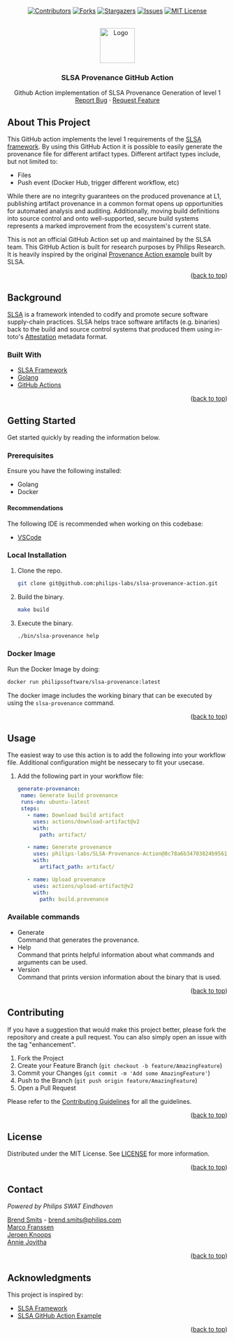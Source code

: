 <div id="top"></div>

<div align="center">
  
[![Contributors][contributors-shield]][contributors-url]
[![Forks][forks-shield]][forks-url]
[![Stargazers][stars-shield]][stars-url]
[![Issues][issues-shield]][issues-url]
[![MIT License][license-shield]][license-url]
  
</div>

<br />
<div align="center">
  <a href="https://github.com/philips-labs/slsa-provenance-action">
    <img src="https://slsa.dev/images/levelBadge1.svg" alt="Logo" width="80" height="80">
  </a>

  <h3 align="center">SLSA Provenance GitHub Action</h3>

  <p align="center">
    Github Action implementation of SLSA Provenance Generation of level 1
    <br>
    <a href="https://github.com/philips-labs/slsa-provenance-action/issues">Report Bug</a>
    ·
    <a href="https://github.com/philips-labs/slsa-provenance-action/issues">Request Feature</a>
  </p>
</div>

<!-- ABOUT THE PROJECT -->
## About This Project

This GitHub action implements the level 1 requirements of the [SLSA framework](https://slsa.dev/). By using this GitHub Action it is possible to easily generate the provenance file for different artifact types.
Different artifact types include, but not limited to:
* Files
* Push event (Docker Hub, trigger different workflow, etc)

While there are no integrity guarantees on the produced provenance at L1,
publishing artifact provenance in a common format opens up opportunities for
automated analysis and auditing. Additionally, moving build definitions into
source control and onto well-supported, secure build systems represents a marked
improvement from the ecosystem's current state.


This is not an official GitHub Action set up and maintained by the SLSA team. This GitHub Action is built for research purposes by Philips Research. It is heavily inspired by the original [Provenance Action example](https://github.com/slsa-framework/github-actions-demo) built by SLSA.

<p align="right">(<a href="#top">back to top</a>)</p>

## Background

[SLSA](https://github.com/slsa-framework/slsa) is a framework intended to codify
and promote secure software supply-chain practices. SLSA helps trace software
artifacts (e.g. binaries) back to the build and source control systems that
produced them using in-toto's
[Attestation](https://github.com/in-toto/attestation/blob/main/spec/README.md)
metadata format.

### Built With

* [SLSA Framework](https://github.com/slsa-framework/slsa/)
* [Golang](https://golang.org/)
* [GitHub Actions](https://github.com/features/actions)

<p align="right">(<a href="#top">back to top</a>)</p>

## Getting Started

Get started quickly by reading the information below.

### Prerequisites

Ensure you have the following installed:
* Golang
* Docker

#### Recommendations 

The following IDE is recommended when working on this codebase:
* [VSCode](https://code.visualstudio.com/)

### Local Installation

1. Clone the repo.
   ```sh
   git clone git@github.com:philips-labs/slsa-provenance-action.git
   ```
1. Build the binary.
   ```sh
   make build
   ```
1. Execute the binary.
   ```sh
   ./bin/slsa-provenance help
   ```
### Docker Image
  
Run the Docker Image by doing:
   ```sh
   docker run philipssoftware/slsa-provenance:latest
   ```
The docker image includes the working binary that can be executed by using the ``slsa-provenance`` command.

<p align="right">(<a href="#top">back to top</a>)</p>

## Usage

The easiest way to use this action is to add the following into your workflow file. Additional configuration might be nessecary to fit your usecase.

1. Add the following part in your workflow file:
   ```yaml
   generate-provenance:
    name: Generate build provenance
    runs-on: ubuntu-latest
    steps:
      - name: Download build artifact
        uses: actions/download-artifact@v2
        with:
          path: artifact/

      - name: Generate provenance
        uses: philips-labs/SLSA-Provenance-Action@8c78a6b34703824b9561a26b1ae5893beea9a332
        with:
          artifact_path: artifact/

      - name: Upload provenance
        uses: actions/upload-artifact@v2
        with:
          path: build.provenance
   ```
### Available commands
* Generate  
   Command that generates the provenance.
* Help  
   Command that prints helpful information about what commands and arguments can be used.
* Version  
   Command that prints version information about the binary that is used.

<p align="right">(<a href="#top">back to top</a>)</p>

<!-- CONTRIBUTING -->
## Contributing

If you have a suggestion that would make this project better, please fork the repository and create a pull request. You can also simply open an issue with the tag "enhancement".

1. Fork the Project
2. Create your Feature Branch (`git checkout -b feature/AmazingFeature`)
3. Commit your Changes (`git commit -m 'Add some AmazingFeature'`)
4. Push to the Branch (`git push origin feature/AmazingFeature`)
5. Open a Pull Request

Please refer to the [Contributing Guidelines](/CONTRIBUTING.md) for all the guidelines.

<p align="right">(<a href="#top">back to top</a>)</p>

<!-- LICENSE -->
## License

Distributed under the MIT License. See [LICENSE](/LICENSE) for more information.

<p align="right">(<a href="#top">back to top</a>)</p>

<!-- CONTACT -->
## Contact
*Powered by Philips SWAT Eindhoven*

[Brend Smits](https://github.com/Brend-Smits) - brend.smits@philips.com  
[Marco Franssen](https://github.com/marcofranssen)  
[Jeroen Knoops](https://github.com/JeroenKnoops)  
[Annie Jovitha](https://github.com/AnnieJovitha)  

<p align="right">(<a href="#top">back to top</a>)</p>

<!-- ACKNOWLEDGMENTS -->
## Acknowledgments

This project is inspired by:

* [SLSA Framework](https://slsa.dev/)
* [SLSA GitHub Action Example](https://raw.githubusercontent.com/slsa-framework/github-actions-demo)

<p align="right">(<a href="#top">back to top</a>)</p>

[contributors-shield]: https://img.shields.io/github/contributors/philips-labs/slsa-provenance-action.svg?style=for-the-badge
[contributors-url]: https://github.com/philips-labs/slsa-provenance-action/graphs/contributors
[forks-shield]: https://img.shields.io/github/forks/philips-labs/slsa-provenance-action.svg?style=for-the-badge
[forks-url]: https://github.com/philips-labs/slsa-provenance-action/network/members
[stars-shield]: https://img.shields.io/github/stars/philips-labs/slsa-provenance-action.svg?style=for-the-badge
[stars-url]: https://github.com/philips-labs/slsa-provenance-action/stargazers
[issues-shield]: https://img.shields.io/github/issues/philips-labs/slsa-provenance-action.svg?style=for-the-badge
[issues-url]: https://github.com/philips-labs/slsa-provenance-action/issues
[license-shield]: https://img.shields.io/github/license/philips-labs/slsa-provenance-action.svg?style=for-the-badge
[license-url]: https://github.com/philips-labs/slsa-provenance-action/blob/main/LICENSE
